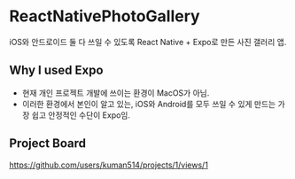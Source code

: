 # ReactNativePhotoGallery
iOS와 안드로이드 둘 다 쓰일 수 있도록 React Native + Expo로 만든 사진 갤러리 앱.

## Why I used Expo
- 현재 개인 프로젝트 개발에 쓰이는 환경이 MacOS가 아님.
- 이러한 환경에서 본인이 알고 있는, iOS와 Android를 모두 쓰일 수 있게 만드는 가장 쉽고 안정적인 수단이 Expo임.

## Project Board
https://github.com/users/kuman514/projects/1/views/1
